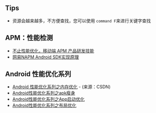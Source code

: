 ## Tips

* 资源会越来越多，不方便查找，您可以使用 `command F`来进行关键字查找

## APM：性能检测

* [不止性能优化，移动端 APM 产品研发技能](https://my.oschina.net/osccreate/blog/795760)
* [网易NAPM Android SDK实现原理](https://mp.weixin.qq.com/s?__biz=MzIyNjY1Mjg1MA==&mid=2247483737&idx=1&sn=128e846eb7665229117d4d004ee46870&chksm=e86c6684df1bef92c2ef80783adbf6541c0df54ec8ec152dbfff469e4f5e2835755685145386&scene=0&key=224de3a0d1eb5734daa01ff159234aa3a98918e6fc9daa613c05e32ab7df95ae8e1251f37c8e7e1e088a0c55875d6fe580ee78bf921edd354c4cd6b0c7175699297df86a31c0fa123ad158eb1f98679b&ascene=0&uin=MTY3NzkzNjI0NA%3D%3D&devicetype=iMac+MacBookPro12%2C1+OSX+OSX+10.12.3+build(16D32)&version=12020010&nettype=WIFI&fontScale=100&pass_ticket=zcm5zLEJryBVsGIOIAm8wqF8dVdnRQeRUijowkiSK4sFlhehI%2BdsP9Qt6X%2Fo0foS)

## Android 性能优化系列

* [Android 性能优化系列之内存优化](http://mp.weixin.qq.com/s?__biz=MzA4MzEwOTkyMQ==&mid=2667377215&idx=1&sn=26e3e9ec5f4cf3e7ed1e90a0790cc071&chksm=84f32371b384aa67166a3ff60e3f8ffdfbeed17b4c8b46b538d5a3eec524c9d0bcac33951a1a&scene=21#wechat_redirect) - (来源：CSDN)
* [Android性能优化系列之apk瘦身](http://blog.csdn.net/u012124438/article/details/54958757)
* [Android性能优化系列之App启动优化](http://blog.csdn.net/u012124438/article/details/56340949)
* [ Android性能优化系列之布局优化](http://blog.csdn.net/u012124438/article/details/54564659)
